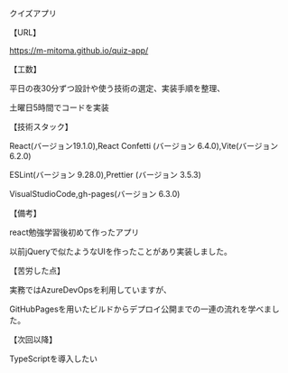 クイズアプリ

【URL】

https://m-mitoma.github.io/quiz-app/

【工数】

平日の夜30分ずつ設計や使う技術の選定、実装手順を整理、

土曜日5時間でコードを実装

【技術スタック】

React(バージョン19.1.0),React Confetti (バージョン 6.4.0),Vite(バージョン 6.2.0)

ESLint(バージョン 9.28.0),Prettier (バージョン 3.5.3)

VisualStudioCode,gh-pages(バージョン 6.3.0)

【備考】

react勉強学習後初めて作ったアプリ

以前jQueryで似たようなUIを作ったことがあり実装しました。

【苦労した点】

実務ではAzureDevOpsを利用していますが、

GitHubPagesを用いたビルドからデプロイ公開までの一連の流れを学べました。

【次回以降】

TypeScriptを導入したい
